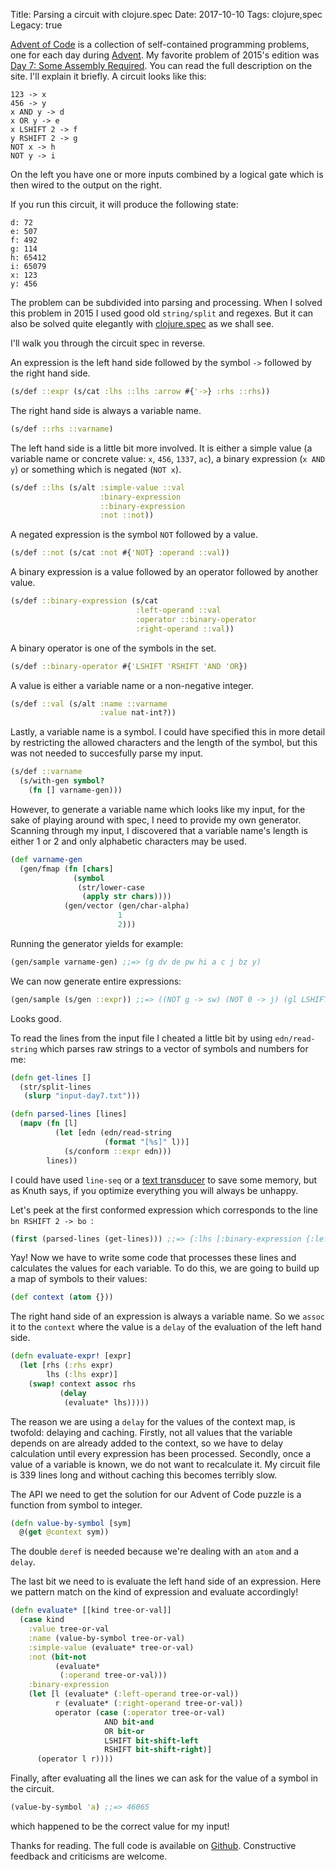 Title: Parsing a circuit with clojure.spec
Date: 2017-10-10
Tags: clojure,spec
Legacy: true

[Advent of Code](http://adventofcode.com/) is a collection of
self-contained programming problems, one for each day during
[Advent](https://en.wikipedia.org/wiki/Advent). My favorite problem of
2015's edition was [Day 7: Some Assembly
Required](http://adventofcode.com/2015/day/7).  You can read the full
description on the site. I'll explain it briefly. A circuit looks like this:

``` abap
123 -> x
456 -> y
x AND y -> d
x OR y -> e
x LSHIFT 2 -> f
y RSHIFT 2 -> g
NOT x -> h
NOT y -> i
```

On the left you have one or more inputs combined by a logical gate which is
then wired to the output on the right.

If you run this circuit, it will produce the following state:

```
d: 72
e: 507
f: 492
g: 114
h: 65412
i: 65079
x: 123
y: 456
```

The problem can be subdivided into parsing and processing. When I
solved this problem in 2015 I used good old `string/split` and
regexes. But it can also be solved quite elegantly with
[clojure.spec](https://clojure.org/guides/spec) as we shall see.

I'll walk you through the circuit spec in reverse.


An expression is the left hand side followed by the symbol `->` followed by the right hand side.

``` clojure
(s/def ::expr (s/cat :lhs ::lhs :arrow #{'->} :rhs ::rhs))
```

The right hand side is always a variable name.

``` clojure
(s/def ::rhs ::varname)
```

The left hand side is a little bit more involved. It is either a
simple value (a variable name or concrete value: `x`, `456`, `1337`,
`ac`), a binary expression (`x AND y`) or something which is negated
(`NOT x`).

``` clojure
(s/def ::lhs (s/alt :simple-value ::val
                    :binary-expression
                    ::binary-expression
                    :not ::not))
```

A negated expression is the symbol `NOT` followed by a value.


``` clojure
(s/def ::not (s/cat :not #{'NOT} :operand ::val))
```

A binary expression is a value followed by an operator followed by another value.


``` clojure
(s/def ::binary-expression (s/cat
                            :left-operand ::val
                            :operator ::binary-operator
                            :right-operand ::val))
```

A binary operator is one of the symbols in the set.

``` clojure
(s/def ::binary-operator #{'LSHIFT 'RSHIFT 'AND 'OR})
```

A value is either a variable name or a non-negative integer.


``` clojure
(s/def ::val (s/alt :name ::varname
                    :value nat-int?))
```


Lastly, a variable name is a symbol. I could have specified this in
more detail by restricting the allowed characters and the length of
the symbol, but this was not needed to succesfully parse my input.

``` clojure
(s/def ::varname
  (s/with-gen symbol?
    (fn [] varname-gen)))
```

However, to generate a variable name which looks like my input, for
the sake of playing around with spec, I need to provide my own
generator. Scanning through my input, I discovered that a variable
name's length is either 1 or 2 and only alphabetic characters may be
used.

``` clojure
(def varname-gen
  (gen/fmap (fn [chars]
              (symbol
               (str/lower-case
                (apply str chars))))
            (gen/vector (gen/char-alpha)
                        1
                        2)))
```

Running the generator yields for example:

``` clojure
(gen/sample varname-gen) ;;=> (g dv de pw hi a c j bz y)
```

We can now generate entire expressions:

``` clojure
(gen/sample (s/gen ::expr)) ;;=> ((NOT g -> sw) (NOT 0 -> j) (gl LSHIFT 0 -> q) (NOT 1 -> ly) (NOT 2 -> j) (ug -> o) (p RSHIFT 0 -> p) (NOT oj -> dz) (ih -> m) (NOT 5 -> fc))
```

Looks good.

To read the lines from the input file I cheated a little bit by using
`edn/read-string` which parses raw strings to a vector of symbols and
numbers for me:

``` clojure
(defn get-lines []
  (str/split-lines
   (slurp "input-day7.txt")))

(defn parsed-lines [lines]
  (mapv (fn [l]
          (let [edn (edn/read-string
                     (format "[%s]" l))]
            (s/conform ::expr edn)))
        lines))
```

I could have used `line-seq` or a [text transducer](https://stackoverflow.com/a/47354316/6264)
to save some memory, but as Knuth says, if you optimize everything you will always
be unhappy.

Let's peek at the first conformed expression which corresponds to the
line `bn RSHIFT 2 -> bo `:

``` clojure
(first (parsed-lines (get-lines))) ;;=> {:lhs [:binary-expression {:left-operand [:name bn], :operator RSHIFT, :right-operand [:value 2]}], :arrow ->, :rhs bo}
```

Yay! Now we have to write some code that processes these lines and
calculates the values for each variable. To do this, we are going to
build up a map of symbols to their values:

``` clojure
(def context (atom {}))
```

The right hand side of an expression is always a variable name. So we
`assoc` it to the `context` where the value is a `delay` of the
evaluation of the left hand side.

``` clojure
(defn evaluate-expr! [expr]
  (let [rhs (:rhs expr)
        lhs (:lhs expr)]
    (swap! context assoc rhs
           (delay
            (evaluate* lhs)))))
```

The reason we are using a `delay` for the values of the context map,
is twofold: delaying and caching.  Firstly, not all values that the
variable depends on are already added to the context, so we have to
delay calculation until every expression has been processed. Secondly,
once a value of a variable is known, we do not want to recalculate
it. My circuit file is 339 lines long and without caching this becomes
terribly slow.

The API we need to get the solution for our Advent of Code puzzle is a
function from symbol to integer.

``` clojure
(defn value-by-symbol [sym]
  @(get @context sym))
```

The double `deref` is needed because we're dealing with an `atom` and a `delay`.

The last bit we need to is evaluate the left hand side of an
expression. Here we pattern match on the kind of expression and
evaluate accordingly!


``` clojure
(defn evaluate* [[kind tree-or-val]]
  (case kind
    :value tree-or-val
    :name (value-by-symbol tree-or-val)
    :simple-value (evaluate* tree-or-val)
    :not (bit-not
          (evaluate*
           (:operand tree-or-val)))
    :binary-expression
    (let [l (evaluate* (:left-operand tree-or-val))
          r (evaluate* (:right-operand tree-or-val))
          operator (case (:operator tree-or-val)
                     AND bit-and
                     OR bit-or
                     LSHIFT bit-shift-left
                     RSHIFT bit-shift-right)]
      (operator l r))))
```


Finally, after evaluating all the lines we can ask for the value of a
symbol in the circuit.

``` clojure
(value-by-symbol 'a) ;;=> 46065
```

which happened to be the correct value for my input!

Thanks for reading. The full code is available on
[Github](https://github.com/borkdude/aoc2015_day7). Constructive
feedback and criticisms are welcome.

